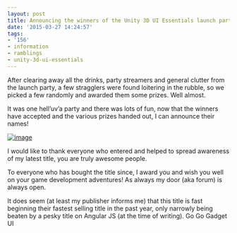```yaml
---
layout: post
title: Announcing the winners of the Unity 3D UI Essentials launch party
date: '2015-03-27 14:24:57'
tags:
- '156'
- information
- ramblings
- unity-3d-ui-essentials
---
```


After clearing away all the drinks, party streamers and general clutter from the launch party, a few stragglers were found loitering in the rubble, so we picked a few randomly and awarded them some prizes.  Well almost.

 

It was one hell’uv’a party and there was lots of fun, now that the winners have accepted and the various prizes handed out, I can announce their names!

[![image](/Images/wordpress/2015/03/image_thumb3.png "image")](/Images/wordpress/2015/03/image4.png)

 

I would like to thank everyone who entered and helped to spread awareness of my latest title, you are truly awesome people.

To everyone who has bought the title since, I award you and wish you well on your game development adventures! As always my door (aka forum) is always open.

 

It does seem (at least my publisher informs me) that this title is fast beginning their fastest selling title in the past year, only narrowly being beaten by a pesky title on Angular JS (at the time of writing).  Go Go Gadget UI

